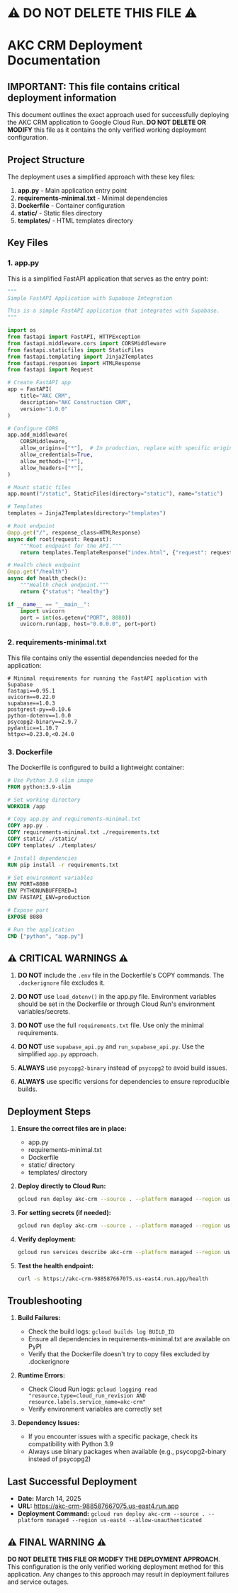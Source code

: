 # ⚠️ DO NOT DELETE THIS FILE ⚠️

# AKC CRM Deployment Documentation

## IMPORTANT: This file contains critical deployment information
This document outlines the exact approach used for successfully deploying the AKC CRM application to Google Cloud Run. **DO NOT DELETE OR MODIFY** this file as it contains the only verified working deployment configuration.

## Project Structure

The deployment uses a simplified approach with these key files:

1. **app.py** - Main application entry point
2. **requirements-minimal.txt** - Minimal dependencies
3. **Dockerfile** - Container configuration
4. **static/** - Static files directory
5. **templates/** - HTML templates directory

## Key Files

### 1. app.py

This is a simplified FastAPI application that serves as the entry point:

```python
"""
Simple FastAPI Application with Supabase Integration

This is a simple FastAPI application that integrates with Supabase.
"""

import os
from fastapi import FastAPI, HTTPException
from fastapi.middleware.cors import CORSMiddleware
from fastapi.staticfiles import StaticFiles
from fastapi.templating import Jinja2Templates
from fastapi.responses import HTMLResponse
from fastapi import Request

# Create FastAPI app
app = FastAPI(
    title="AKC CRM",
    description="AKC Construction CRM",
    version="1.0.0"
)

# Configure CORS
app.add_middleware(
    CORSMiddleware,
    allow_origins=["*"],  # In production, replace with specific origins
    allow_credentials=True,
    allow_methods=["*"],
    allow_headers=["*"],
)

# Mount static files
app.mount("/static", StaticFiles(directory="static"), name="static")

# Templates
templates = Jinja2Templates(directory="templates")

# Root endpoint
@app.get("/", response_class=HTMLResponse)
async def root(request: Request):
    """Root endpoint for the API."""
    return templates.TemplateResponse("index.html", {"request": request})

# Health check endpoint
@app.get("/health")
async def health_check():
    """Health check endpoint."""
    return {"status": "healthy"}

if __name__ == "__main__":
    import uvicorn
    port = int(os.getenv("PORT", 8080))
    uvicorn.run(app, host="0.0.0.0", port=port)
```

### 2. requirements-minimal.txt

This file contains only the essential dependencies needed for the application:

```
# Minimal requirements for running the FastAPI application with Supabase
fastapi==0.95.1
uvicorn==0.22.0
supabase==1.0.3
postgrest-py==0.10.6
python-dotenv==1.0.0
psycopg2-binary==2.9.7
pydantic==1.10.7
httpx>=0.23.0,<0.24.0
```

### 3. Dockerfile

The Dockerfile is configured to build a lightweight container:

```dockerfile
# Use Python 3.9 slim image
FROM python:3.9-slim

# Set working directory
WORKDIR /app

# Copy app.py and requirements-minimal.txt
COPY app.py .
COPY requirements-minimal.txt ./requirements.txt
COPY static/ ./static/
COPY templates/ ./templates/

# Install dependencies
RUN pip install -r requirements.txt

# Set environment variables
ENV PORT=8080
ENV PYTHONUNBUFFERED=1
ENV FASTAPI_ENV=production

# Expose port
EXPOSE 8080

# Run the application
CMD ["python", "app.py"]
```

## ⚠️ CRITICAL WARNINGS ⚠️

1. **DO NOT** include the `.env` file in the Dockerfile's COPY commands. The `.dockerignore` file excludes it.

2. **DO NOT** use `load_dotenv()` in the app.py file. Environment variables should be set in the Dockerfile or through Cloud Run's environment variables/secrets.

3. **DO NOT** use the full `requirements.txt` file. Use only the minimal requirements.

4. **DO NOT** use `supabase_api.py` and `run_supabase_api.py`. Use the simplified `app.py` approach.

5. **ALWAYS** use `psycopg2-binary` instead of `psycopg2` to avoid build issues.

6. **ALWAYS** use specific versions for dependencies to ensure reproducible builds.

## Deployment Steps

1. **Ensure the correct files are in place:**
   - app.py
   - requirements-minimal.txt
   - Dockerfile
   - static/ directory
   - templates/ directory

2. **Deploy directly to Cloud Run:**

   ```bash
   gcloud run deploy akc-crm --source . --platform managed --region us-east4 --allow-unauthenticated
   ```

3. **For setting secrets (if needed):**

   ```bash
   gcloud run deploy akc-crm --source . --platform managed --region us-east4 --allow-unauthenticated --set-secrets=SUPABASE_URL=SUPABASE_URL:latest,SUPABASE_KEY=SUPABASE_ANON_KEY:latest,SUPABASE_SERVICE_ROLE_KEY=SUPABASE_SERVICE_ROLE_KEY:latest,SUPABASE_DB_PASSWORD=SUPABASE_DB_PASSWORD:latest,FLASK_SECRET_KEY=FLASK_SECRET_KEY:latest
   ```

4. **Verify deployment:**

   ```bash
   gcloud run services describe akc-crm --platform managed --region us-east4
   ```

5. **Test the health endpoint:**

   ```bash
   curl -s https://akc-crm-988587667075.us-east4.run.app/health
   ```

## Troubleshooting

1. **Build Failures:**
   - Check the build logs: `gcloud builds log BUILD_ID`
   - Ensure all dependencies in requirements-minimal.txt are available on PyPI
   - Verify that the Dockerfile doesn't try to copy files excluded by .dockerignore

2. **Runtime Errors:**
   - Check Cloud Run logs: `gcloud logging read "resource.type=cloud_run_revision AND resource.labels.service_name=akc-crm"`
   - Verify environment variables are correctly set

3. **Dependency Issues:**
   - If you encounter issues with a specific package, check its compatibility with Python 3.9
   - Always use binary packages when available (e.g., psycopg2-binary instead of psycopg2)

## Last Successful Deployment

- **Date:** March 14, 2025
- **URL:** https://akc-crm-988587667075.us-east4.run.app
- **Deployment Command:** `gcloud run deploy akc-crm --source . --platform managed --region us-east4 --allow-unauthenticated`

## ⚠️ FINAL WARNING ⚠️

**DO NOT DELETE THIS FILE OR MODIFY THE DEPLOYMENT APPROACH**. This configuration is the only verified working deployment method for this application. Any changes to this approach may result in deployment failures and service outages. 